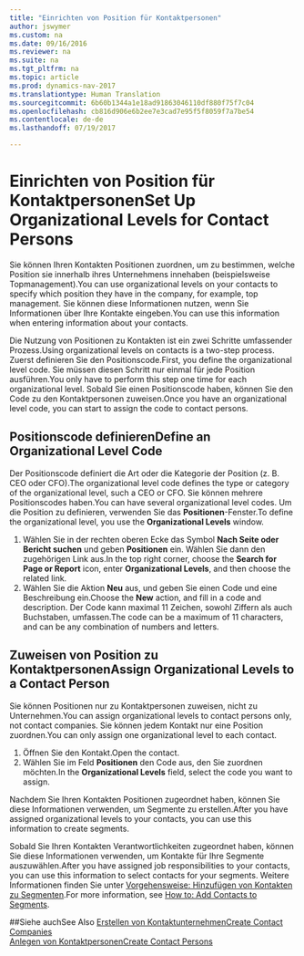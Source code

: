 ```yaml
---
title: "Einrichten von Position für Kontaktpersonen"
author: jswymer
ms.custom: na
ms.date: 09/16/2016
ms.reviewer: na
ms.suite: na
ms.tgt_pltfrm: na
ms.topic: article
ms.prod: dynamics-nav-2017
ms.translationtype: Human Translation
ms.sourcegitcommit: 6b60b1344a1e18ad91863046110df880f75f7c04
ms.openlocfilehash: cb816d906e6b2ee7e3cad7e95f5f8059f7a7be54
ms.contentlocale: de-de
ms.lasthandoff: 07/19/2017

---
```

# <a name="set-up-organizational-levels-for-contact-persons"></a><span data-ttu-id="538f2-102">Einrichten von Position für Kontaktpersonen</span><span class="sxs-lookup"><span data-stu-id="538f2-102">Set Up Organizational Levels for Contact Persons</span></span>
<span data-ttu-id="538f2-103">Sie können Ihren Kontakten Positionen zuordnen, um zu bestimmen, welche Position sie innerhalb ihres Unternehmens innehaben (beispielsweise Topmanagement).</span><span class="sxs-lookup"><span data-stu-id="538f2-103">You can use organizational levels on your contacts to specify which position they have in the company, for example, top management.</span></span> <span data-ttu-id="538f2-104">Sie können diese Informationen nutzen, wenn Sie Informationen über Ihre Kontakte eingeben.</span><span class="sxs-lookup"><span data-stu-id="538f2-104">You can use this information when entering information about your contacts.</span></span>

<span data-ttu-id="538f2-105">Die Nutzung von Positionen zu Kontakten ist ein zwei Schritte umfassender Prozess.</span><span class="sxs-lookup"><span data-stu-id="538f2-105">Using organizational levels on contacts is a two-step process.</span></span> <span data-ttu-id="538f2-106">Zuerst definieren Sie den Positionscode.</span><span class="sxs-lookup"><span data-stu-id="538f2-106">First, you define the organizational level code.</span></span> <span data-ttu-id="538f2-107">Sie müssen diesen Schritt nur einmal für jede Position ausführen.</span><span class="sxs-lookup"><span data-stu-id="538f2-107">You only have to perform this step one time for each organizational level.</span></span> <span data-ttu-id="538f2-108">Sobald Sie einen Positionscode haben, können Sie den Code zu den Kontaktpersonen zuweisen.</span><span class="sxs-lookup"><span data-stu-id="538f2-108">Once you have an organizational level code, you can start to assign the code to contact persons.</span></span>

## <a name="define-an-organizational-level-code"></a><span data-ttu-id="538f2-109">Positionscode definieren</span><span class="sxs-lookup"><span data-stu-id="538f2-109">Define an Organizational Level Code</span></span>
<span data-ttu-id="538f2-110">Der Positionscode definiert die Art oder die Kategorie der Position (z. B. CEO oder CFO).</span><span class="sxs-lookup"><span data-stu-id="538f2-110">The organizational level code defines the type or category of the organizational level, such a CEO  or CFO.</span></span> <span data-ttu-id="538f2-111">Sie können mehrere Positionscodes haben.</span><span class="sxs-lookup"><span data-stu-id="538f2-111">You can have several organizational level codes.</span></span> <span data-ttu-id="538f2-112">Um die Position zu definieren, verwenden Sie das **Positionen**-Fenster.</span><span class="sxs-lookup"><span data-stu-id="538f2-112">To define the organizational level, you use the **Organizational Levels** window.</span></span>

1. <span data-ttu-id="538f2-113">Wählen Sie in der rechten oberen Ecke das Symbol **Nach Seite oder Bericht suchen** und geben **Positionen** ein. Wählen Sie dann den zugehörigen Link aus.</span><span class="sxs-lookup"><span data-stu-id="538f2-113">In the top right corner, choose the **Search for Page or Report** icon, enter **Organizational Levels**, and then choose the related link.</span></span>
2. <span data-ttu-id="538f2-114">Wählen Sie die Aktion **Neu** aus, und geben Sie einen Code und eine Beschreibung ein.</span><span class="sxs-lookup"><span data-stu-id="538f2-114">Choose the **New** action, and fill in a code and description.</span></span> <span data-ttu-id="538f2-115">Der Code kann maximal 11 Zeichen, sowohl Ziffern als auch Buchstaben, umfassen.</span><span class="sxs-lookup"><span data-stu-id="538f2-115">The code can be a maximum of 11 characters, and can be any combination of numbers and letters.</span></span>

## <a name="assign-organizational-levels-to-a-contact-person"></a><span data-ttu-id="538f2-116">Zuweisen von Position zu Kontaktpersonen</span><span class="sxs-lookup"><span data-stu-id="538f2-116">Assign Organizational Levels to a Contact Person</span></span>
<span data-ttu-id="538f2-117">Sie können Positionen nur zu Kontaktpersonen zuweisen, nicht zu Unternehmen.</span><span class="sxs-lookup"><span data-stu-id="538f2-117">You can assign organizational levels to contact persons only, not contact companies.</span></span> <span data-ttu-id="538f2-118">Sie können jedem Kontakt nur eine Position zuordnen.</span><span class="sxs-lookup"><span data-stu-id="538f2-118">You can only assign one organizational level to each contact.</span></span>

1. <span data-ttu-id="538f2-119">Öffnen Sie den Kontakt.</span><span class="sxs-lookup"><span data-stu-id="538f2-119">Open the contact.</span></span>
2. <span data-ttu-id="538f2-120">Wählen Sie im Feld **Positionen** den Code aus, den Sie zuordnen möchten.</span><span class="sxs-lookup"><span data-stu-id="538f2-120">In the **Organizational Levels** field, select the code you want to assign.</span></span>

<span data-ttu-id="538f2-121">Nachdem Sie Ihren Kontakten Positionen zugeordnet haben, können Sie diese Informationen verwenden, um Segmente zu erstellen.</span><span class="sxs-lookup"><span data-stu-id="538f2-121">After you have assigned organizational levels to your contacts, you can use this information to create segments.</span></span>

<span data-ttu-id="538f2-122">Sobald Sie Ihren Kontakten Verantwortlichkeiten zugeordnet haben, können Sie diese Informationen verwenden, um Kontakte für Ihre Segmente auszuwählen.</span><span class="sxs-lookup"><span data-stu-id="538f2-122">After you have assigned job responsibilities to your contacts, you can use this information to select contacts for your segments.</span></span> <span data-ttu-id="538f2-123">Weitere Informationen finden Sie unter [Vorgehensweise: Hinzufügen von Kontakten zu Segmenten](marketing-add-contact-segment.md).</span><span class="sxs-lookup"><span data-stu-id="538f2-123">For more information, see [How to: Add Contacts to Segments](marketing-add-contact-segment.md).</span></span>

##<a name="see-also"></a><span data-ttu-id="538f2-124">Siehe auch</span><span class="sxs-lookup"><span data-stu-id="538f2-124">See Also</span></span>
[<span data-ttu-id="538f2-125">Erstellen von Kontaktunternehmen</span><span class="sxs-lookup"><span data-stu-id="538f2-125">Create Contact Companies</span></span>](marketing-create-contact-companies.md)  
[<span data-ttu-id="538f2-126">Anlegen von Kontaktpersonen</span><span class="sxs-lookup"><span data-stu-id="538f2-126">Create Contact Persons</span></span>](marketing-create-contact-persons.md)  

